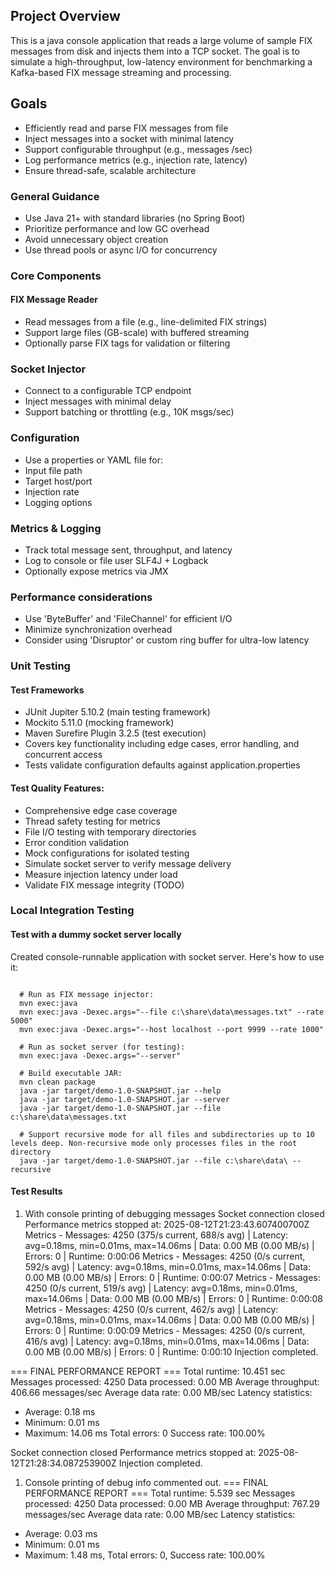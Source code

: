 ## Project Overview

This is a java console application that reads a large volume of sample FIX messages from disk and injects them into a TCP socket. The goal is to simulate a high-throughput, low-latency environment for benchmarking a Kafka-based FIX message streaming and processing.

## Goals

- Efficiently read and parse FIX messages from file
- Inject messages into a socket with minimal latency
- Support configurable throughput (e.g., messages /sec)
- Log performance metrics (e.g., injection rate, latency)
- Ensure thread-safe, scalable architecture

### General Guidance

- Use Java 21+ with standard libraries (no Spring Boot)
- Prioritize performance and low GC overhead
- Avoid unnecessary object creation
- Use thread pools or async I/O for concurrency

### Core Components

#### FIX Message Reader

- Read messages from a file (e.g., line-delimited FIX strings)
- Support large files (GB-scale) with buffered streaming
- Optionally parse FIX tags for validation or filtering

### Socket Injector

- Connect to a configurable TCP endpoint
- Inject messages with minimal delay
- Support batching or throttling (e.g., 10K msgs/sec)

### Configuration

- Use a properties or YAML file for:
- Input file path
- Target host/port
- Injection rate
- Logging options

### Metrics & Logging

- Track total message sent, throughput, and latency
- Log to console or file user SLF4J + Logback
- Optionally expose metrics via JMX

### Performance considerations

- Use 'ByteBuffer' and 'FileChannel' for efficient I/O
- Minimize synchronization overhead
- Consider using 'Disruptor' or custom ring buffer for ultra-low latency

### Unit Testing

#### Test Frameworks

- JUnit Jupiter 5.10.2 (main testing framework)
- Mockito 5.11.0 (mocking framework)
- Maven Surefire Plugin 3.2.5 (test execution)
- Covers key functionality including edge cases, error handling, and concurrent access
- Tests validate configuration defaults against application.properties

#### Test Quality Features:

- Comprehensive edge case coverage
- Thread safety testing for metrics
- File I/O testing with temporary directories
- Error condition validation
- Mock configurations for isolated testing
- Simulate socket server to verify message delivery
- Measure injection latency under load
- Validate FIX message integrity (TODO)

### Local Integration Testing

#### Test with a dummy socket server locally

Created console-runnable application with socket server. Here's how to use it:

```Console Commands

  # Run as FIX message injector:
  mvn exec:java
  mvn exec:java -Dexec.args="--file c:\share\data\messages.txt" --rate 5000"
  mvn exec:java -Dexec.args="--host localhost --port 9999 --rate 1000"

  # Run as socket server (for testing):
  mvn exec:java -Dexec.args="--server"

  # Build executable JAR:
  mvn clean package
  java -jar target/demo-1.0-SNAPSHOT.jar --help
  java -jar target/demo-1.0-SNAPSHOT.jar --server
  java -jar target/demo-1.0-SNAPSHOT.jar --file c:\share\data\messages.txt

  # Support recursive mode for all files and subdirectories up to 10 levels deep. Non-recursive mode only processes files in the root directory
  java -jar target/demo-1.0-SNAPSHOT.jar --file c:\share\data\ --recursive

```

#### Test Results

1. With console printing of debugging messages
   Socket connection closed
   Performance metrics stopped at: 2025-08-12T21:23:43.607400700Z
   Metrics - Messages: 4250 (375/s current, 688/s avg) | Latency: avg=0.18ms, min=0.01ms, max=14.06ms | Data: 0.00 MB (0.00 MB/s) | Errors: 0 | Runtime: 0:00:06
   Metrics - Messages: 4250 (0/s current, 592/s avg) | Latency: avg=0.18ms, min=0.01ms, max=14.06ms | Data: 0.00 MB (0.00 MB/s) | Errors: 0 | Runtime: 0:00:07
   Metrics - Messages: 4250 (0/s current, 519/s avg) | Latency: avg=0.18ms, min=0.01ms, max=14.06ms | Data: 0.00 MB (0.00 MB/s) | Errors: 0 | Runtime: 0:00:08
   Metrics - Messages: 4250 (0/s current, 462/s avg) | Latency: avg=0.18ms, min=0.01ms, max=14.06ms | Data: 0.00 MB (0.00 MB/s) | Errors: 0 | Runtime: 0:00:09
   Metrics - Messages: 4250 (0/s current, 416/s avg) | Latency: avg=0.18ms, min=0.01ms, max=14.06ms | Data: 0.00 MB (0.00 MB/s) | Errors: 0 | Runtime: 0:00:10
   Injection completed.

=== FINAL PERFORMANCE REPORT ===
Total runtime: 10.451 sec
Messages processed: 4250
Data processed: 0.00 MB
Average throughput: 406.66 messages/sec
Average data rate: 0.00 MB/sec
Latency statistics:

- Average: 0.18 ms
- Minimum: 0.01 ms
- Maximum: 14.06 ms
  Total errors: 0
  Success rate: 100.00%

Socket connection closed
Performance metrics stopped at: 2025-08-12T21:28:34.087253900Z
Injection completed.

1. Console printing of debug info commented out.
   === FINAL PERFORMANCE REPORT ===
   Total runtime: 5.539 sec
   Messages processed: 4250
   Data processed: 0.00 MB
   Average throughput: 767.29 messages/sec
   Average data rate: 0.00 MB/sec
   Latency statistics:

- Average: 0.03 ms
- Minimum: 0.01 ms
- Maximum: 1.48 ms, Total errors: 0, Success rate: 100.00%
